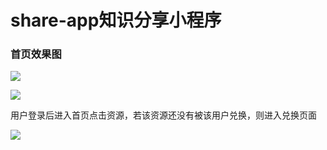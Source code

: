 # share-app知识分享小程序

### 首页效果图

![](C:\Users\crq\Desktop\1.png)

![](C:\Users\crq\Desktop\2.png)

用户登录后进入首页点击资源，若该资源还没有被该用户兑换，则进入兑换页面

![](C:\Users\crq\Desktop\3.png)